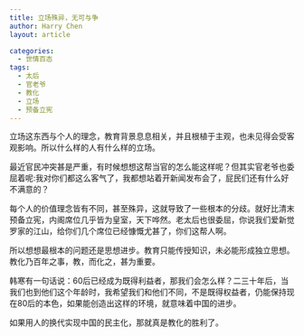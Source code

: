 ```yaml
---
title: 立场殊异，无可与争
author: Harry Chen
layout: article

categories:
  - 世情百态
tags:
  - 太后
  - 官老爷
  - 教化
  - 立场
  - 预备立宪
---
```


  立场这东西与个人的理念，教育背景息息相关，并且根植于主观，也未见得会受客观影响。所以什么样的人有什么样的立场。

  最近官民冲突甚是严重，有时候想想这帮当官的怎么能这样呢？但其实官老爷也委屈着呢:我对你们都这么客气了，我都想站着开新闻发布会了，屁民们还有什么好不满意的？

  每个人的价值理念皆有不同，甚至殊异，这就导致了一些根本的分歧。就好比清末预备立宪，内阁席位几乎皆为皇室，天下哗然。老太后也很委屈，你说我们爱新觉罗家的江山，给你们几个席位已经慷慨尤甚了，你们这帮人啊。

  所以想想最根本的问题还是思想进步。教育只能传授知识，未必能形成独立思想。教化乃百年之事，教，而化之，甚为重要。

  韩寒有一句话说：60后已经成为既得利益者，那我们会怎么样？二三十年后，当我们也到他们这个年龄时，我希望我们和他们不同，不是既得权益者，仍能保持现在80后的本色，如果能创造出这样的环境，就意味着中国的进步。

  如果用人的换代实现中国的民主化，那就真是教化的胜利了。
